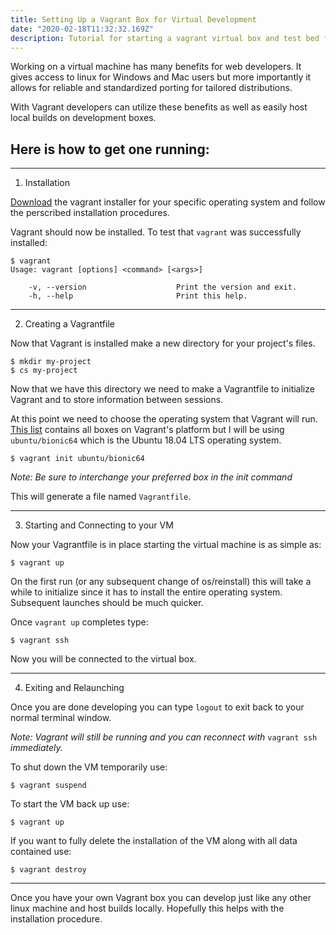 ```yaml
---
title: Setting Up a Vagrant Box for Virtual Development
date: "2020-02-18T11:32:32.169Z"
description: Tutorial for starting a vagrant virtual box and test bed for web development.
---
```


Working on a virtual machine has many benefits for web developers. It gives access to linux for Windows and Mac users but more importantly it allows for reliable and standardized porting for tailored distributions.

With Vagrant developers can utilize these benefits as well as easily host local builds on development boxes.



Here is how to get one running:
---
---

1. Installation

[Download](https://www.vagrantup.com/downloads.html) the vagrant installer for your specific operating system and follow the perscribed installation procedures.

Vagrant should now be installed. To test that `vagrant` was successfully installed:
```
$ vagrant
Usage: vagrant [options] <command> [<args>]

    -v, --version                    Print the version and exit.
    -h, --help                       Print this help.
```
---

2. Creating a Vagrantfile

Now that Vagrant is installed make a new directory for your project's files.

```
$ mkdir my-project
$ cs my-project
```

Now that we have this directory we need to make a Vagrantfile to initialize Vagrant and to store information between sessions.

At this point we need to choose the operating system that Vagrant will run. [This list](https://app.vagrantup.com/boxes/search) contains all boxes on Vagrant's platform but I will be using `ubuntu/bionic64` which is the Ubuntu 18.04 LTS operating system.

```
$ vagrant init ubuntu/bionic64
```

*Note: Be sure to interchange your preferred box in the init command*

This will generate a file named `Vagrantfile`.

---

3. Starting and Connecting to your VM

Now your Vagrantfile is in place starting the virtual machine is as simple as:

```
$ vagrant up
```

On the first run (or any subsequent change of os/reinstall) this will take a while to initialize since it has to install the entire operating system. Subsequent launches should be much quicker.

Once `vagrant up` completes type:

```
$ vagrant ssh
```

Now you will be connected to the virtual box.

---

4. Exiting and Relaunching

Once you are done developing you can type `logout` to exit back to your normal terminal window.

*Note: Vagrant will still be running and you can reconnect with* `vagrant ssh` *immediately.*

To shut down the VM temporarily use:

```
$ vagrant suspend
```

To start the VM back up use:

```
$ vagrant up
```

If you want to fully delete the installation of the VM along with all data contained use:

```
$ vagrant destroy
```

---

Once you have your own Vagrant box you can develop just like any other linux machine and host builds locally. Hopefully this helps with the installation procedure.